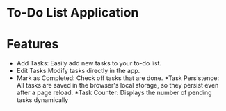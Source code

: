 # To-Do List Application 
# Features
* Add Tasks: Easily add new tasks to your to-do list.
* Edit Tasks:Modify tasks directly in the app.
* Mark as Completed: Check off tasks that are done.
*Task Persistence: All tasks are saved in the browser's local storage, so they persist even after a page reload.
*Task Counter: Displays the number of pending tasks dynamically
